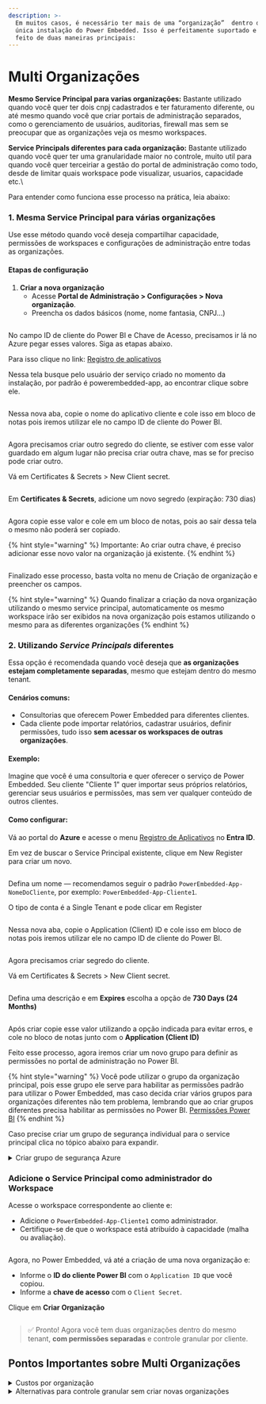 ```yaml
---
description: >-
  Em muitos casos, é necessário ter mais de uma “organização”  dentro de uma
  única instalação do Power Embedded. Isso é perfeitamente suportado e pode ser
  feito de duas maneiras principais:
---
```


# Multi Organizações

**Mesmo Service Principal para varias organizações:** Bastante utilizado quando você quer ter dois cnpj cadastrados e ter faturamento diferente, ou até mesmo quando você que criar portais de administração  separados, como o gerenciamento de usuários, auditorias, firewall mas sem se preocupar que as organizações veja os mesmo workspaces.

**Service Principals diferentes para cada organização:** Bastante utilizado quando você quer ter uma granularidade maior no controle, muito util para quando você quer terceiriar a gestão do portal de administração como todo, desde de limitar quais workspace pode visualizar, usuarios, capacidade etc.\


Para entender como funciona esse processo na prática, leia abaixo:

### 1. Mesma Service Principal para várias organizações

Use esse método quando você deseja compartilhar capacidade, permissões de workspaces e configurações de administração entre todas as organizações.

#### Etapas de configuração

1. **Criar a nova organização**
   * Acesse **Portal de Administração > Configurações > Nova organização**.
   * Preencha os dados básicos (nome, nome fantasia, CNPJ...)

<figure><img src="../../../.gitbook/assets/image (13).png" alt=""><figcaption></figcaption></figure>

No campo ID de cliente do Power BI e Chave de Acesso, precisamos ir lá no Azure pegar esses valores. Siga as etapas abaixo.

Para isso clique no link: [Registro de aplicativos](https://portal.azure.com/#view/Microsoft_AAD_IAM/ActiveDirectoryMenuBlade/~/RegisteredApps)

Nessa tela busque pelo usuário der serviço criado no momento da instalação, por padrão é powerembedded-app, ao encontrar  clique sobre ele.

<figure><img src="../../../.gitbook/assets/image (1) (1).png" alt=""><figcaption></figcaption></figure>



Nessa nova aba, copie o nome do aplicativo cliente e cole isso em bloco de notas pois iremos utilizar ele no campo ID de cliente do Power BI.

<figure><img src="../../../.gitbook/assets/image (2).png" alt=""><figcaption></figcaption></figure>

Agora precisamos criar outro segredo do cliente, se estiver com esse valor guardado em algum lugar não precisa criar outra chave, mas se for preciso pode criar outro.

Vá em Certificates & Secrets > New Client secret.

<figure><img src="../../../.gitbook/assets/image (3).png" alt=""><figcaption></figcaption></figure>

Em **Certificates & Secrets**, adicione um novo segredo (expiração: 730 dias)

<figure><img src="../../../.gitbook/assets/image (4).png" alt=""><figcaption></figcaption></figure>

Agora copie esse valor e cole em um bloco de notas, pois ao sair dessa tela o mesmo não poderá ser copiado.&#x20;

{% hint style="warning" %}
Importante: Ao criar outra chave, é preciso adicionar esse novo valor na organização já existente.
{% endhint %}

<figure><img src="../../../.gitbook/assets/image (5).png" alt=""><figcaption></figcaption></figure>

Finalizado esse processo, basta volta no menu de Criação de organização e preencher os campos.

{% hint style="warning" %}
Quando finalizar a criação da nova organização utilizando o mesmo service principal, automaticamente os mesmo workspace irão ser exibidos na nova organização pois estamos utilizando o mesmo para as diferentes organizações
{% endhint %}

### 2. Utilizando _Service Principals_ diferentes

Essa opção é recomendada quando você deseja que **as organizações estejam completamente separadas**, mesmo que estejam dentro do mesmo tenant.

#### &#x20;Cenários comuns:

* Consultorias que oferecem Power Embedded para diferentes clientes.
* Cada cliente pode importar relatórios, cadastrar usuários, definir permissões, tudo isso **sem acessar os workspaces de outras organizações**.

#### Exemplo:

Imagine que você é uma consultoria e quer oferecer o serviço de Power Embedded. Seu cliente "Cliente 1" quer importar seus próprios relatórios, gerenciar seus usuários e permissões, mas sem ver qualquer conteúdo de outros clientes.

#### Como configurar:

Vá ao portal do **Azure** e acesse o menu [Registro de Aplicativos](https://portal.azure.com/#view/Microsoft_AAD_IAM/ActiveDirectoryMenuBlade/~/RegisteredApps) no **Entra ID**.

Em vez de buscar o Service Principal existente, clique em New Register para criar um novo.

<figure><img src="../../../.gitbook/assets/registro de app.png" alt=""><figcaption></figcaption></figure>

Defina um nome — recomendamos seguir o padrão `PowerEmbedded-App-NomeDoCliente`, por exemplo: `PowerEmbedded-App-Cliente1`.

O tipo de conta é a Single Tenant e pode clicar em Register

<figure><img src="../../../.gitbook/assets/nome app.png" alt=""><figcaption></figcaption></figure>

Nessa nova aba, copie o Application (Client) ID e cole isso em bloco de notas pois iremos utilizar ele no campo ID de cliente do Power BI.

<figure><img src="../../../.gitbook/assets/image (6).png" alt=""><figcaption></figcaption></figure>



Agora precisamos criar segredo do cliente.

Vá em Certificates & Secrets > New Client secret.

<figure><img src="../../../.gitbook/assets/image (9).png" alt=""><figcaption></figcaption></figure>

Defina uma descrição e em **Expires** escolha a opção de **730 Days (24 Months)**

<figure><img src="../../../.gitbook/assets/image (15).png" alt=""><figcaption></figcaption></figure>



Após criar copie esse valor utilizando a opção indicada para evitar erros, e cole no bloco de notas junto com o **Application (Client ID)**

Feito esse processo, agora iremos criar um novo grupo para definir as permissões no portal de administração no Power BI.

{% hint style="warning" %}
Você pode utilizar o grupo da organização principal, pois esse grupo ele serve para habilitar as permissões padrão para utilizar o Power Embedded, mas caso decida criar vários grupos para organizações diferentes não tem problema, lembrando que ao criar grupos diferentes precisa habilitar as permissões no Power BI. [Permissões Power BI](../../../documentacao-tecnica/instalacao/)
{% endhint %}



Caso precise criar um grupo de segurança individual para o service principal clica no tópico abaixo para expandir.

<details>

<summary>Criar grupo de segurança Azure</summary>

Para criar o grupo de segurança [clique aqui ](https://portal.azure.com/#view/Microsoft_AAD_IAM/GroupsManagementMenuBlade/~/AllGroups)

Nessa tela clique em **New Group**

<figure><img src="../../../.gitbook/assets/image (18).png" alt=""><figcaption></figcaption></figure>



Nessa tela defina o tipo de grupo que é por padrão Security e em seguida defina um nome para esse grupo, utilize como padrão esse **Powerembedded-app-nomecliente**

Agora, Adicione o **Service Principal recém-criado** como membro do grupo.

<figure><img src="../../../.gitbook/assets/group.png" alt=""><figcaption></figcaption></figure>

Nessa nova tela busque pelo Powerembedded-app-cliente1, clique no checkbox e clique em selecionar.

<figure><img src="../../../.gitbook/assets/image (10).png" alt=""><figcaption></figcaption></figure>



Com o grupo criado, é muito importante agora acessar o portal de administração do Power Bi e definir as permissões para esse grupo. [Permissões Power BI](../../../documentacao-tecnica/instalacao/)

</details>

### Adicione o Service Principal como administrador do Workspace

Acesse o workspace correspondente ao cliente e:

* Adicione o `PowerEmbedded-App-Cliente1` como administrador.
* Certifique-se de que o workspace está atribuído à capacidade (malha ou avaliação).

<figure><img src="../../../.gitbook/assets/image (11).png" alt=""><figcaption></figcaption></figure>

Agora, no Power Embedded, vá até a criação de uma nova organização e:

* Informe o **ID do cliente Power BI** com o `Application ID` que você copiou.
* Informe a **chave de acesso** com o `Client Secret`.

Clique em **Criar Organização**

<figure><img src="../../../.gitbook/assets/image (12).png" alt=""><figcaption></figcaption></figure>

> ✅ Pronto! Agora você tem duas organizações dentro do mesmo tenant, **com permissões separadas** e controle granular por cliente.

## Pontos Importantes sobre Multi Organizações



<details>

<summary>Custos por organização</summary>

* **Valor por usuário:** R$ 5,00/mês
* **Mínimo por organização:** 20 usuários (R$ 100,00/mês)

> **Observação:** se uma organização tiver menos de 20 usuários, o custo mensal mínimo continuará sendo R$ 100,00.
>
> Se o mesmo usuário for cadastrado em mais de uma organização ele será cobrado normalmente.

</details>

<details>

<summary>Alternativas para controle granular sem criar novas organizações</summary>



*   **Empresas**&#x20;

    * Permite agrupar relatórios e portais com identidades visuais distintas, mantendo uma única organização.

    [Funcionalidade de empresas](https://docs.powerembedded.com.br/portal-de-administracao/empresas)\


- **Contribuidor de Workspace**
  * Use roles específicas para limitar o acesso a todos os workspace do portal de administração. Com a função de contribuidor de workspace você consegue liberar o acesso do usuário ao portal de admin sem precisa ter acesso full aos workspace

</details>
